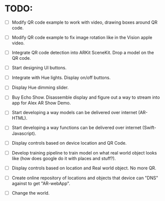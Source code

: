 # TODO:

- [ ] Modify QR code example to work with video, drawing boxes around QR code.  
- [ ] Modify QR code example to fix image rotation like in the Vision apple video.  
- [ ] Integrate QR code detection into ARKit SceneKit. Drop a model on the QR code.  

- [ ] Start designing UI buttons.  
- [ ] Integrate with Hue lights. Display on/off buttons.  
- [ ] Display Hue dimming slider.  

- [ ] Buy Echo Show. Disassemble display and figure out a way to stream into app for Alex AR Show Demo.  

- [ ] Start developing a way models can be delivered over internet (AR-HTML).  
- [ ] Start developing a way functions can be delivered over internet (Swift-Javascript).  

- [ ] Display controls based on device location and QR Code.  
- [ ] Develop training pipeline to train model on what real world object looks like (how does google do it with places and stuff?).  
- [ ] Display controls based on location and Real world object.   No more QR.  

- [ ] Create online repository of locations and objects that device can "DNS" against to get "AR-webApp".  
- [ ] Change the world.  